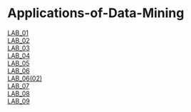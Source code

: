 # Applications-of-Data-Mining
[LAB_01](https://github.com/2303A51674/Applications-of-Data-Mining/blob/main/ADM_01.ipynb)<br>
[LAB_02](https://github.com/2303A51674/Applications-of-Data-Mining/blob/main/ADM_2.ipynb)<br>
[LAB_03](https://github.com/2303A51674/Applications-of-Data-Mining/blob/main/ADM_Lab03.ipynb)<br>
[LAB_04](https://github.com/2303A51674/Applications-of-Data-Mining/blob/main/ADM_4.ipynb)<br>
[LAB_05](https://github.com/2303A51674/Applications-of-Data-Mining/blob/main/LAB_05.ipynb)<br>
[LAB_06](https://github.com/2303A51674/Applications-of-Data-Mining/blob/main/LAB_06.ipynb)<br>
[LAB_06(02)](https://github.com/2303A51674/Applications-of-Data-Mining/blob/main/LAB_6(02).ipynb)<br>
[LAB_07](https://github.com/2303A51674/Applications-of-Data-Mining/blob/main/Adm_Lab_07.ipynb)<br>
[LAB_08](https://github.com/2303A51674/Applications-of-Data-Mining/blob/main/ADM_LAB%5B8%5D.ipynb)<br>
[LAB_09](https://github.com/2303A51674/Applications-of-Data-Mining/blob/main/ADM%5BLAB_09%5D.ipynb)<br>
